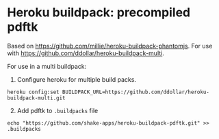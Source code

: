 Heroku buildpack: precompiled pdftk
======================

Based on https://github.com/millie/heroku-buildpack-phantomjs.
For use with https://github.com/ddollar/heroku-buildpack-multi.

For use in a multi buildpack:

1) Configure heroku for multiple build packs.

```
heroku config:set BUILDPACK_URL=https://github.com/ddollar/heroku-buildpack-multi.git
```

2) Add pdftk to `.buildpacks` file

```
echo "https://github.com/shake-apps/heroku-buildpack-pdftk.git" >> .buildpacks
```
